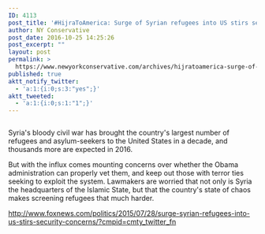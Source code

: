 ```yaml
---
ID: 4113
post_title: '#HijraToAmerica: Surge of Syrian refugees into US stirs security concerns #tcot #PJNET #GJM'
author: NY Conservative
post_date: 2016-10-25 14:25:26
post_excerpt: ""
layout: post
permalink: >
  https://www.newyorkconservative.com/archives/hijratoamerica-surge-of-syrian-refugees-into-us-stirs-security-concerns-tcot-pjnet-gjm/
published: true
aktt_notify_twitter:
  - 'a:1:{i:0;s:3:"yes";}'
aktt_tweeted:
  - 'a:1:{i:0;s:1:"1";}'
---
```

<p><img src="http://www.newyorkconservative.com/wp-content/uploads/2015/07/072815_2032_HijraToAmer1.jpg" alt="" />
	</p><p>Syria's bloody civil war has brought the country's largest number of refugees and asylum-seekers to the United States in a decade, and thousands more are expected in 2016. 
</p><p>But with the influx comes mounting concerns over whether the Obama administration can properly vet them, and keep out those with terror ties seeking to exploit the system. Lawmakers are worried that not only is Syria the headquarters of the Islamic State, but that the country's state of chaos makes screening refugees that much harder.
</p><p><a href="http://www.foxnews.com/politics/2015/07/28/surge-syrian-refugees-into-us-stirs-security-concerns/?cmpid=cmty_twitter_fn">http://www.foxnews.com/politics/2015/07/28/surge-syrian-refugees-into-us-stirs-security-concerns/?cmpid=cmty_twitter_fn</a>
	</p>
